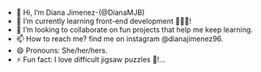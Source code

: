 - 👋 Hi, I’m Diana Jimenez-(@DianaMJB) 
- 🌱 I’m currently learning front-end development 👩🏻‍💻!
- 🌺 I’m looking to collaborate on fun projects that help me keep learning.
- 📫 How to reach me? find me on instagram @dianajimenez96.
- 😄 Pronouns: She/her/hers.
- ⚡ Fun fact: I love difficult jigsaw puzzles 🧩!...

<!---
DianaMJB/DianaMJB is a ✨ special ✨ repository because its `README.md` (this file) appears on your GitHub profile.
You can click the Preview link to take a look at your changes.
--->
